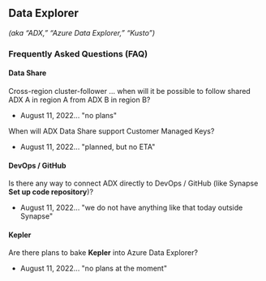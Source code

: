 ## Data Explorer
_(aka “ADX,” “Azure Data Explorer,” “Kusto”)_

### Frequently Asked Questions (FAQ)

#### Data Share
Cross-region cluster-follower … when will it be possible to follow shared ADX A in region A from ADX B in region B?
* August 11, 2022... "no plans"

When will ADX Data Share support Customer Managed Keys?
* August 11, 2022... "planned, but no ETA"

#### DevOps / GitHub
Is there any way to connect ADX directly to DevOps / GitHub (like Synapse **Set up code repository**)?
* August 11, 2022... "we do not have anything like that today outside Synapse"

#### Kepler
Are there plans to bake **Kepler** into Azure Data Explorer?
* August 11, 2022... "no plans at the moment"
